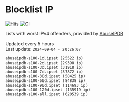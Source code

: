# Blocklist IP

[![Hits](https://hits.seeyoufarm.com/api/count/incr/badge.svg?url=https%3A%2F%2Fgithub.com%2Fborestad%2Fblocklist-ip%2F&count_bg=%2379C83D&title_bg=%23555555&icon=&icon_color=%23E7E7E7&title=hits&edge_flat=false)](https://hits.seeyoufarm.com)  ![CI](https://img.shields.io/github/workflow/status/borestad/blocklist-ip/CI?style=flat-square)

Lists with worst IPv4 offenders, provided by [AbuseIPDB](https://www.abuseipdb.com/)

<!-- FOOTER-PLACEHOLDER -->
Updated every 5 hours<br>
Last update: `2024-09-04 - 20:26:07`
```
abuseipdb-s100-1d.ipset (25522 ip)
abuseipdb-s100-2d.ipset (29398 ip)
abuseipdb-s100-3d.ipset (31918 ip)
abuseipdb-s100-7d.ipset (37872 ip)
abuseipdb-s100-30d.ipset (58425 ip)
abuseipdb-s100-60d.ipset (84838 ip)
abuseipdb-s100-90d.ipset (114693 ip)
abuseipdb-s100-120d.ipset (135919 ip)
abuseipdb-s100-all.ipset (620539 ip)
```
